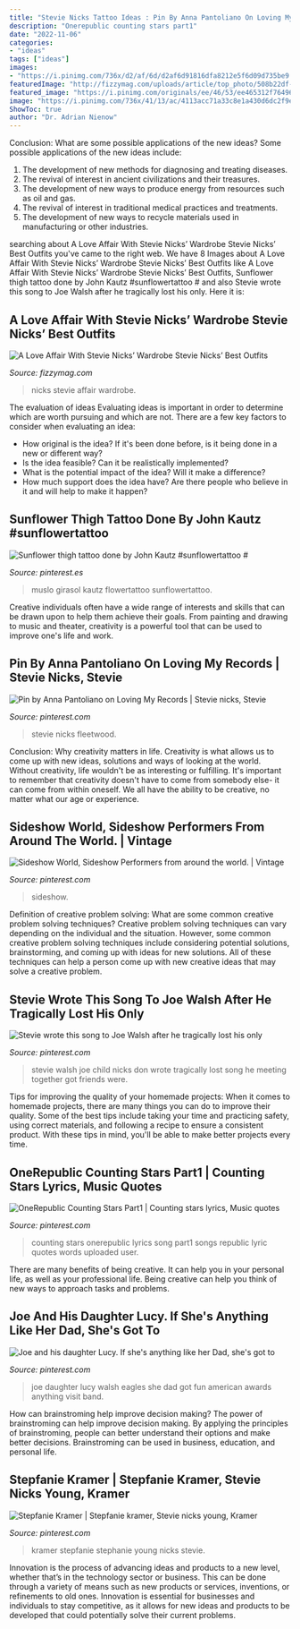 ```yaml
---
title: "Stevie Nicks Tattoo Ideas : Pin By Anna Pantoliano On Loving My Records"
description: "Onerepublic counting stars part1"
date: "2022-11-06"
categories:
- "ideas"
tags: ["ideas"]
images:
- "https://i.pinimg.com/736x/d2/af/6d/d2af6d91816dfa8212e5f6d09d735be9.jpg"
featuredImage: "http://fizzymag.com/uploads/article/top_photo/508b22df-07f1-4618-ad7f-101408c1d7d9/Stevie-nicks-style-2.jpg"
featured_image: "https://i.pinimg.com/originals/ee/46/53/ee465312f76496e5144292a002b04976.jpg"
image: "https://i.pinimg.com/736x/41/13/ac/4113acc71a33c8e1a430d6dc2f9ef7f2--ladies-tattoos-old-school-tattoos.jpg"
ShowToc: true
author: "Dr. Adrian Nienow"
---
```



Conclusion: What are some possible applications of the new ideas?
Some possible applications of the new ideas include:
1. The development of new methods for diagnosing and treating diseases. 
2. The revival of interest in ancient civilizations and their treasures. 
3. The development of new ways to produce energy from resources such as oil and gas. 
4. The revival of interest in traditional medical practices and treatments. 
5. The development of new ways to recycle materials used in manufacturing or other industries.

	

		
searching about A Love Affair With Stevie Nicks’ Wardrobe Stevie Nicks’ Best Outfits you've came to the right web. We have 8 Images about A Love Affair With Stevie Nicks’ Wardrobe Stevie Nicks’ Best Outfits like A Love Affair With Stevie Nicks’ Wardrobe Stevie Nicks’ Best Outfits, Sunflower thigh tattoo done by John Kautz #sunflowertattoo # and also Stevie wrote this song to Joe Walsh after he tragically lost his only. Here it is:
		
    
## A Love Affair With Stevie Nicks’ Wardrobe Stevie Nicks’ Best Outfits

<img loading=lazy src="http://fizzymag.com/uploads/article/top_photo/508b22df-07f1-4618-ad7f-101408c1d7d9/Stevie-nicks-style-2.jpg" onerror="this.onerror=null;this.src='https://tse3.mm.bing.net/th?id=OIP.jREEF_KaUKjqItDlr0WK3AHaE8&amp;pid=15.1';" alt="A Love Affair With Stevie Nicks’ Wardrobe Stevie Nicks’ Best Outfits">

_Source: fizzymag.com_

>nicks stevie affair wardrobe. 

	

The evaluation of ideas
Evaluating ideas is important in order to determine which are worth pursuing and which are not. There are a few key factors to consider when evaluating an idea:
- How original is the idea? If it's been done before, is it being done in a new or different way?
- Is the idea feasible? Can it be realistically implemented?
- What is the potential impact of the idea? Will it make a difference?
- How much support does the idea have? Are there people who believe in it and will help to make it happen?

    
## Sunflower Thigh Tattoo Done By John Kautz #sunflowertattoo #

<img loading=lazy src="https://i.pinimg.com/originals/ee/46/53/ee465312f76496e5144292a002b04976.jpg" onerror="this.onerror=null;this.src='https://tse2.mm.bing.net/th?id=OIP.NF0G8KYZIsAbmWagr4xpOwHaP3&amp;pid=15.1';" alt="Sunflower thigh tattoo done by John Kautz #sunflowertattoo #">

_Source: pinterest.es_

>muslo girasol kautz flowertattoo sunflowertattoo. 

	

Creative individuals often have a wide range of interests and skills that can be drawn upon to help them achieve their goals. From painting and drawing to music and theater, creativity is a powerful tool that can be used to improve one's life and work.

    
## Pin By Anna Pantoliano On Loving My Records | Stevie Nicks, Stevie

<img loading=lazy src="https://i.pinimg.com/736x/d2/af/6d/d2af6d91816dfa8212e5f6d09d735be9.jpg" onerror="this.onerror=null;this.src='https://tse2.mm.bing.net/th?id=OIP.mu-4q7ZSZpxt0tBuctwYZgHaJO&amp;pid=15.1';" alt="Pin by Anna Pantoliano on Loving My Records | Stevie nicks, Stevie">

_Source: pinterest.com_

>stevie nicks fleetwood. 

	

Conclusion: Why creativity matters in life.
Creativity is what allows us to come up with new ideas, solutions and ways of looking at the world. Without creativity, life wouldn't be as interesting or fulfilling. It's important to remember that creativity doesn't have to come from somebody else- it can come from within oneself. We all have the ability to be creative, no matter what our age or experience.

    
## Sideshow World, Sideshow Performers From Around The World. | Vintage

<img loading=lazy src="https://i.pinimg.com/736x/41/13/ac/4113acc71a33c8e1a430d6dc2f9ef7f2--ladies-tattoos-old-school-tattoos.jpg" onerror="this.onerror=null;this.src='https://tse4.mm.bing.net/th?id=OIP.UcI2KzoSZyU1bDDH-uIOBwAAAA&amp;pid=15.1';" alt="Sideshow World, Sideshow Performers from around the world. | Vintage">

_Source: pinterest.com_

>sideshow. 

	

Definition of creative problem solving: What are some common creative problem solving techniques?
Creative problem solving techniques can vary depending on the individual and the situation. However, some common creative problem solving techniques include considering potential solutions, brainstorming, and coming up with ideas for new solutions. All of these techniques can help a person come up with new creative ideas that may solve a creative problem.

    
## Stevie Wrote This Song To Joe Walsh After He Tragically Lost His Only

<img loading=lazy src="https://s-media-cache-ak0.pinimg.com/736x/30/d6/c3/30d6c312f94a4e0a7a1d10fdafd8ddec.jpg" onerror="this.onerror=null;this.src='https://tse3.mm.bing.net/th?id=OIP.6fuoU65GEQo8OzDNQOhsDwHaHa&amp;pid=15.1';" alt="Stevie wrote this song to Joe Walsh after he tragically lost his only">

_Source: pinterest.com_

>stevie walsh joe child nicks don wrote tragically lost song he meeting together got friends were. 

	

Tips for improving the quality of your homemade projects:
When it comes to homemade projects, there are many things you can do to improve their quality. Some of the best tips include taking your time and practicing safety, using correct materials, and following a recipe to ensure a consistent product. With these tips in mind, you'll be able to make better projects every time.

    
## OneRepublic Counting Stars Part1 | Counting Stars Lyrics, Music Quotes

<img loading=lazy src="https://i.pinimg.com/736x/46/73/70/46737039640eafd1f68e34edf962dbcd--counting-stars-onerepublic.jpg" onerror="this.onerror=null;this.src='https://tse2.mm.bing.net/th?id=OIP.v_PlWG3RvzL0wcLC3AFSSQAAAA&amp;pid=15.1';" alt="OneRepublic Counting Stars Part1 | Counting stars lyrics, Music quotes">

_Source: pinterest.com_

>counting stars onerepublic lyrics song part1 songs republic lyric quotes words uploaded user. 

	

There are many benefits of being creative. It can help you in your personal life, as well as your professional life. Being creative can help you think of new ways to approach tasks and problems.

    
## Joe And His Daughter Lucy. If She&#039;s Anything Like Her Dad, She&#039;s Got To

<img loading=lazy src="https://i.pinimg.com/736x/fd/cb/76/fdcb76f0d92efa64f474caf50c287829--eagles-band-the-eagles.jpg" onerror="this.onerror=null;this.src='https://tse1.mm.bing.net/th?id=OIP.tKoMcp2rvUTHKn3-ZsNBOgAAAA&amp;pid=15.1';" alt="Joe and his daughter Lucy. If she&#039;s anything like her Dad, she&#039;s got to">

_Source: pinterest.com_

>joe daughter lucy walsh eagles she dad got fun american awards anything visit band. 

	

How can brainstroming help improve decision making?
The power of brainstroming can help improve decision making. By applying the principles of brainstroming, people can better understand their options and make better decisions. Brainstroming can be used in business, education, and personal life.

    
## Stepfanie Kramer | Stepfanie Kramer, Stevie Nicks Young, Kramer

<img loading=lazy src="https://i.pinimg.com/originals/1d/0e/d1/1d0ed1585636f57c622d340963713a6b.png" onerror="this.onerror=null;this.src='https://tse1.mm.bing.net/th?id=OIP.Rgg8pNr0in2baNR8jWfhcwAAAA&amp;pid=15.1';" alt="Stepfanie Kramer | Stepfanie kramer, Stevie nicks young, Kramer">

_Source: pinterest.com_

>kramer stepfanie stephanie young nicks stevie. 

	

Innovation is the process of advancing ideas and products to a new level, whether that’s in the technology sector or business. This can be done through a variety of means such as new products or services, inventions, or refinements to old ones. Innovation is essential for businesses and individuals to stay competitive, as it allows for new ideas and products to be developed that could potentially solve their current problems.

